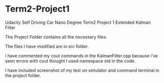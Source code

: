 # Term2-Project1

Udacity Self Driving Car Nano Degree Term2 
Project 1
Extended Kalman Filter

The Project Folder contains all the necessary files.

The files I have modified are in src folder.

I have commented my cout commands in the KalmanFilter.cpp because i've seen errors with cout thought I used namespace std in the code.

I have included screenshot of my test on simulator and command terminal in the project folder.
